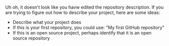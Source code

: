 Uh oh, it doesn't look like you havw edited the repository description. If you are trying to figure out how to describe your project, here are some ideas:

- Describe what your project does
- If this is your first repository, you could use: "My first GitHub repository"
- If this is an open source project, perhaps identify that it is an open source repository